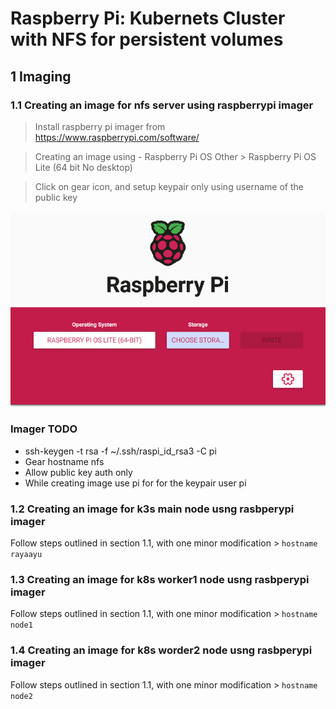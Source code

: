 # Raspberry Pi: Kubernets Cluster with NFS for persistent volumes

## 1 Imaging
### 1.1 Creating an image for nfs server using raspberrypi imager
> Install raspberry pi imager from https://www.raspberrypi.com/software/

> Creating an image using - Raspberry Pi OS Other > Raspberry Pi OS Lite (64 bit No desktop)

> Click on gear icon, and setup keypair only using username of the public key

![imager.png](imager.png)

### Imager TODO
- ssh-keygen -t rsa -f ~/.ssh/raspi_id_rsa3 -C pi
- Gear hostname nfs
- Allow public key auth only
- While creating image use pi for for the keypair user pi

### 1.2 Creating an image for k3s main node usng rasbperypi imager
Follow steps outlined in section 1.1, with one minor modification > `hostname rayaayu` 

### 1.3 Creating an image for k8s worker1 node usng rasbperypi imager
Follow steps outlined in section 1.1, with one minor modification > `hostname node1`

### 1.4 Creating an image for k8s worder2 node usng rasbperypi imager
Follow steps outlined in section 1.1, with one minor modification > `hostname node2` 

